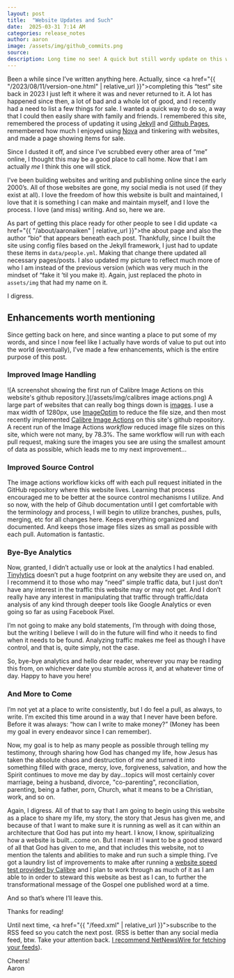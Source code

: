 ```yaml
---
layout: post
title:  "Website Updates and Such"
date:  2025-03-31 7:14 AM
categories: release_notes
author: aaron
image: /assets/img/github_commits.png
source:
description: Long time no see! A quick but still wordy update on this website and where I think it may head.
---
```

Been a while since I’ve written anything here. Actually, since <a href="{{ "/2023/08/11/version-one.html" | relative_url }}">completing</a> this “test” site back in 2023 I just left it where it was and never returned to it. A lot has happened since then, a lot of bad and a whole lot of good, and I recently had a need to list a few things for sale. I wanted a quick way to do so, a way that I could then easily share with family and friends. I remembered this site, remembered the process of updating it using <a href="https://jekyllrb.com" target="_blank" rel="noopener noreferrer">Jekyll</a> and <a href="https://pages.github.com" target="_blank" rel="noopener noreferrer">Github Pages</a>, remembered how much I enjoyed using <a href="https://nova.app" target="_blank" rel="noopener noreferrer">Nova</a> and tinkering with websites, and made a page showing items for sale. 

Since I dusted it off, and since I’ve scrubbed every other area of “me” online, I thought this may be a good place to call home. Now that I am actually *me* I think this one will stick. 

I’ve been building websites and writing and publishing online since the early 2000’s. All of those websites are gone, my social media is not used (if they exist at all). I love the freedom of how this website is built and maintained, I love that it is something I can make and maintain myself, and I love the process. I love (and miss) writing. And so, here we are. 

As part of getting this place ready for other people to see I did update <a href="{{ "/about/aaronaiken" | relative_url }}">the about page</a> and also the author “bio” that appears beneath each post. Thankfully, since I built the site using config files based on the Jekyll framework, I just had to update these items in `data/people.yml`. Making that change there updated all necessary pages/posts. I also updated my picture to reflect much more of who I am instead of the previous version (which was very much in the mindset of “fake it ’til you make it). Again, just replaced the photo in `assets/img` that had my name on it. 

I digress. 

## Enhancements worth mentioning
Since getting back on here, and since wanting a place to put some of my words, and since I now feel like I actually have words of value to put out into the world (eventually), I’ve made a few enhancements, which is the entire purpose of this post.

### Improved Image Handling
![A screenshot showing the first run of Calibre Image Actions on this website's github repository.](/assets/img/calibres image actions.png)
A large part of websites that can really bog things down is <a href="https://calibreapp.com/blog/compress-images-in-prs" target="_blank" rel="noopener noreferrer">images</a>. I use a max width of 1280px, use <a href="https://imageoptim.com/mac" target="_blank" rel="noopener noreferrer">ImageOptim</a> to reduce the file size, and then most recently implemented <a href="https://github.com/calibreapp/image-actions?tab=readme-ov-file" target="_blank" rel="noopener noreferrer">Calibre Image Actions</a> on this site's github repository. A recent run of the Image Actions *workflow* reduced image file sizes on this site, which were not many, by 78.3%. The same workflow will run with each pull request, making sure the images you see are using the smallest amount of data as possible, which leads me to my next improvement... 

### Improved Source Control
The image actions workflow kicks off with each pull request initiated in the GitHub repository where this website lives. Learning that process encouraged me to be better at the source control mechanisms I utilize. And so now, with the help of Gihub documentation until I get comfortable with the terminology and process, I will begin to utilize branches, pushes, pulls, merging, etc for all changes here. Keeps everything organized and documented. And keeps those image files sizes as small as possible with each pull. Automation is fantastic.

### Bye-Bye Analytics
Now, granted, I didn’t actually use or look at the analytics I had enabled. <a href="https://tinylytics.app" target="_blank" rel="noopener noreferrer">Tinylytics</a> doesn’t put a huge footprint on any website they are used on, and I recommend it to those who may “need” simple traffic data, but I just don’t have any interest in the traffic this website may or may not get. And I don’t really have any interest in manipulating that traffic through traffic/data analysis of any kind through deeper tools like Google Analytics or even going so far as using Facebook Pixel. 

I’m not going to make any bold statements, I’m through with doing those, but the writing I believe I will do in the future will find who it needs to find when it needs to be found. Analyzing traffic makes me feel as though I have control, and that is, quite simply, not the case. 

So, bye-bye analytics and hello dear reader, wherever you may be reading this from, on whichever date you stumble across it, and at whatever time of day. Happy to have you here!

### And More to Come
I’m not yet at a place to write consistently, but I do feel a pull, as always, to write. I’m excited this time around in a way that I never have been before. Before it was always: “how can I write to make money?” (Money has been my goal in every endeavor since I can remember). 

Now, my goal is to help as many people as possible through telling my testimony, through sharing how God has changed my life, how Jesus has taken the absolute chaos and destruction of *me* and turned it into something filled with grace, mercy, love, forgiveness, salvation, and how the Spirit continues to move me day by day...topics will most certainly cover marriage, being a husband, divorce, "co-parenting", reconciliation, parenting, being a father, porn, Church, what it means to be a Christian, work, and so on.

Again, I digress. All of that to say that I am going to begin using this website as a place to share my life, my story, the story that Jesus has given me, and because of that I want to make sure it is running as well as it can within an architecture that God has put into my heart. I know, I know, spiritualizing how a website is built...come on. But I mean it! I want to be a good steward of all that God has given to me, and that includes this website, not to mention the talents and abilities to make and run such a simple thing. I’ve got a laundry list of improvements to make after running a <a href="https://calibreapp.com/tools/website-speed-test" target="_blank" rel="noopener noreferrer">website speed test provided by Calibre</a> and I plan to work through as much of it as I am able to in order to steward this website as best as I can, to further the transformational message of the Gospel one published word at a time.

And so that’s where I’ll leave this.

Thanks for reading!

Until next time, <a href="{{ "/feed.xml" | relative_url }}">subscribe to the RSS feed</a> so you catch the next post. (RSS is better than any social media feed, btw. Take your attention back. <a href="https://netnewswire.com" target="_blank" rel="noopener noreferrer">I recommend NetNewsWire for fetching your feeds</a>).

Cheers!<br />
Aaron
